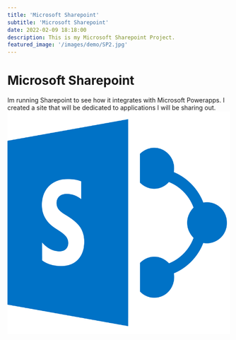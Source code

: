 ```yaml
---
title: 'Microsoft Sharepoint'
subtitle: 'Microsoft Sharepoint'
date: 2022-02-09 18:18:00
description: This is my Microsoft Sharepoint Project.
featured_image: '/images/demo/SP2.jpg'
---
```

# Microsoft Sharepoint
Im running Sharepoint to see how it integrates with Microsoft Powerapps.  I created a site that will be dedicated to applications I will be sharing out.
![]( /images/demo/SP2.jpg) 



